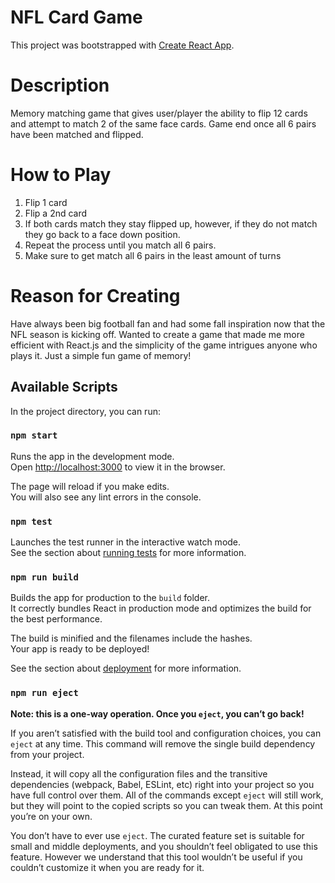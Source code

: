 # NFL Card Game

This project was bootstrapped with [Create React App](https://github.com/facebook/create-react-app).

# Description
Memory matching game that gives user/player the ability to flip 12 cards and attempt to match 2 of the same face cards. Game end once all 6 pairs have been matched and flipped.

# How to Play
1. Flip 1 card
2. Flip a 2nd card
3. If both cards match they stay flipped up, however, if they do not match they go back to a face down position.
4. Repeat the process until you match all 6 pairs.
5. Make sure to get match all 6 pairs in the least amount of turns

# Reason for Creating
Have always been big football fan and had some fall inspiration now that the NFL season is kicking off. Wanted to create a game that made me more efficient with React.js and the simplicity of the game intrigues anyone who plays it. Just a simple fun game of memory!

## Available Scripts

In the project directory, you can run:

### `npm start`

Runs the app in the development mode.\
Open [http://localhost:3000](http://localhost:3000) to view it in the browser.

The page will reload if you make edits.\
You will also see any lint errors in the console.

### `npm test`

Launches the test runner in the interactive watch mode.\
See the section about [running tests](https://facebook.github.io/create-react-app/docs/running-tests) for more information.

### `npm run build`

Builds the app for production to the `build` folder.\
It correctly bundles React in production mode and optimizes the build for the best performance.

The build is minified and the filenames include the hashes.\
Your app is ready to be deployed!

See the section about [deployment](https://facebook.github.io/create-react-app/docs/deployment) for more information.

### `npm run eject`

**Note: this is a one-way operation. Once you `eject`, you can’t go back!**

If you aren’t satisfied with the build tool and configuration choices, you can `eject` at any time. This command will remove the single build dependency from your project.

Instead, it will copy all the configuration files and the transitive dependencies (webpack, Babel, ESLint, etc) right into your project so you have full control over them. All of the commands except `eject` will still work, but they will point to the copied scripts so you can tweak them. At this point you’re on your own.

You don’t have to ever use `eject`. The curated feature set is suitable for small and middle deployments, and you shouldn’t feel obligated to use this feature. However we understand that this tool wouldn’t be useful if you couldn’t customize it when you are ready for it.

